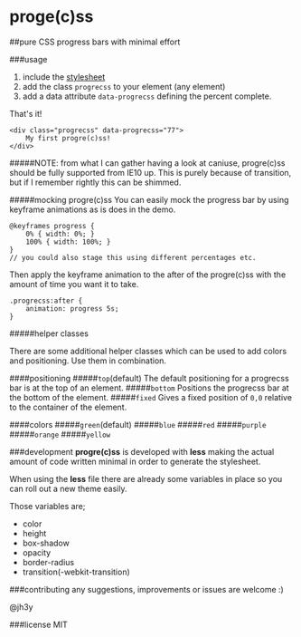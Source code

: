 proge(c)ss
===
##pure CSS progress bars with minimal effort

###usage
1. include the [stylesheet](https://raw2.github.com/jh3y/progre-c-ss/master/progrecss.css)
2. add the class `progrecss` to your element (any element)
3. add a data attribute `data-progrecss` defining the percent complete.

That's it!

	<div class="progrecss" data-progrecss="77">
		My first progre(c)ss!
	</div>

#####NOTE: from what I can gather having a look at caniuse, progre(c)ss should be fully supported from IE10 up. This is purely because of transition, but if I remember rightly this can be shimmed.

#####mocking progre(c)ss
You can easily mock the progress bar by using keyframe animations as is does in the demo.

	@keyframes progress {
		0% { width: 0%; }
		100% { width: 100%; }
	}
	// you could also stage this using different percentages etc.
	
Then apply the keyframe animation to the after of the progre(c)ss with the amount of time you want it to take.

	.progrecss:after {
		animation: progress 5s;
	}

#####helper classes

There are some additional helper classes which can be used to add colors and positioning. Use them in combination.

####positioning
#####`top`(default)
The default positioning for a progrecss bar is at the top of an element.
#####`bottom`
Positions the progrecss bar at the bottom of the element.
#####`fixed`
Gives a fixed position of `0,0` relative to the container of the element.

####colors
#####`green`(default)
#####`blue`
#####`red`
#####`purple`
#####`orange`
#####`yellow`

###development
__progre(c)ss__ is developed with __less__ making the actual amount of code written minimal in order to generate the stylesheet.

When using the __less__ file there are already some variables in place so you can roll out a new theme easily.

Those variables are;

* color
* height
* box-shadow
* opacity
* border-radius
* transition(-webkit-transition)

###contributing
any suggestions, improvements or issues are welcome :)

@jh3y

###license
MIT
